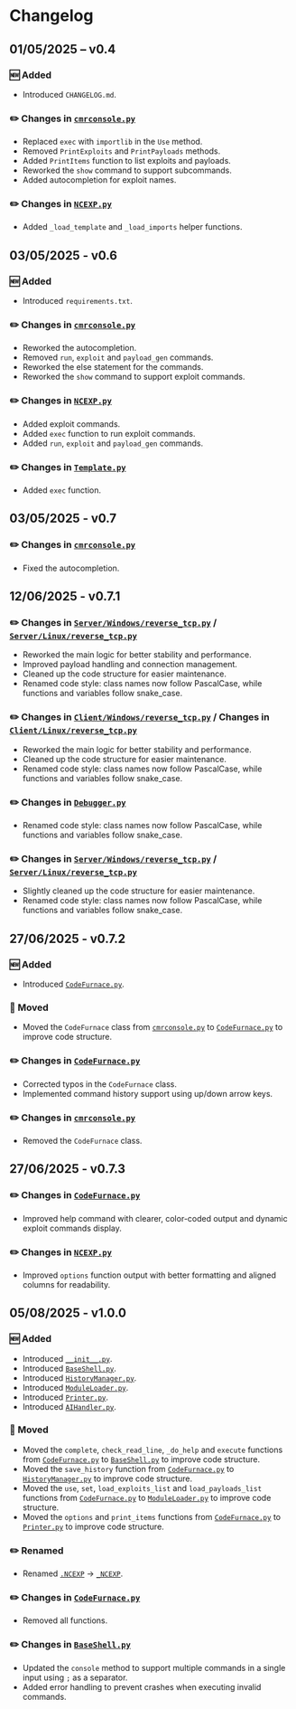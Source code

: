 # Changelog

## 01/05/2025 – v0.4

### 🆕 Added
- Introduced `CHANGELOG.md`.

### ✏️ Changes in [`cmrconsole.py`](Src/cmrconsole.py)
- Replaced `exec` with `importlib` in the `Use` method.
- Removed `PrintExploits` and `PrintPayloads` methods.
- Added `PrintItems` function to list exploits and payloads.
- Reworked the `show` command to support subcommands.
- Added autocompletion for exploit names.

### ✏️ Changes in [`NCEXP.py`](Src/Server/Exploits/NoticedCloud/NCEXP.py)
- Added `_load_template` and `_load_imports` helper functions.

## 03/05/2025 - v0.6

### 🆕 Added
- Introduced `requirements.txt`.

### ✏️ Changes in [`cmrconsole.py`](Src/cmrconsole.py)
- Reworked the autocompletion.
- Removed `run`, `exploit` and `payload_gen` commands.
- Reworked the else statement for the commands.
- Reworked the `show` command to support exploit commands.

### ✏️ Changes in [`NCEXP.py`](Src/Server/Exploits/NoticedCloud/NCEXP.py)
- Added exploit commands.
- Added `exec` function to run exploit commands.
- Added `run`, `exploit` and `payload_gen` commands.

### ✏️ Changes in [`Template.py`](Src/Lib/Template.py)
- Added `exec` function.

## 03/05/2025 - v0.7

### ✏️ Changes in [`cmrconsole.py`](Src/cmrconsole.py)
- Fixed the autocompletion.

## 12/06/2025 - v0.7.1

### ✏️ Changes in [`Server/Windows/reverse_tcp.py`](Src/Server/Payloads/Windows/NoticedCloud/reverse_tcp.py) / [`Server/Linux/reverse_tcp.py`](Src/Server/Payloads/Windows/NoticedCloud/reverse_tcp.py)
- Reworked the main logic for better stability and performance.
- Improved payload handling and connection management.
- Cleaned up the code structure for easier maintenance.
- Renamed code style: class names now follow PascalCase, while functions and variables follow snake_case.

### ✏️ Changes in [`Client/Windows/reverse_tcp.py`](Src/Client/Payloads/Windows/NoticedCloud/reverse_tcp.py) / Changes in [`Client/Linux/reverse_tcp.py`](Src/Client/Payloads/Windows/NoticedCloud/reverse_tcp.py)
- Reworked the main logic for better stability and performance.
- Cleaned up the code structure for easier maintenance.
- Renamed code style: class names now follow PascalCase, while functions and variables follow snake_case.

### ✏️ Changes in [`Debugger.py`](Src/Lib/Debugger.py)
- Renamed code style: class names now follow PascalCase, while functions and variables follow snake_case.

### ✏️ Changes in [`Server/Windows/reverse_tcp.py`](Src/Server/Payloads/Windows/NoticedCloud/reverse_tcp.py) / [`Server/Linux/reverse_tcp.py`](Src/Server/Payloads/Windows/NoticedCloud/reverse_tcp.py)
- Slightly cleaned up the code structure for easier maintenance.
- Renamed code style: class names now follow PascalCase, while functions and variables follow snake_case.

## 27/06/2025 - v0.7.2

### 🆕 Added
- Introduced [`CodeFurnace.py`](Src/Core/CodeFurnace.py).

### 🚚 Moved
- Moved the `CodeFurnace` class from [`cmrconsole.py`](Src/cmrconsole.py) to [`CodeFurnace.py`](Src/Core/CodeFurnace.py) to improve code structure.

### ✏️ Changes in [`CodeFurnace.py`](Src/Core/CodeFurnace.py)
- Corrected typos in the `CodeFurnace` class.
- Implemented command history support using up/down arrow keys.

### ✏️ Changes in [`cmrconsole.py`](Src/cmrconsole.py)
- Removed the `CodeFurnace` class.

## 27/06/2025 - v0.7.3

### ✏️ Changes in [`CodeFurnace.py`](Src/Core/CodeFurnace.py)
- Improved help command with clearer, color-coded output and dynamic exploit commands display.

### ✏️ Changes in [`NCEXP.py`](Src/Exploits/NoticedCloud/NCEXP.py)
- Improved `options` function output with better formatting and aligned columns for readability.

## 05/08/2025 - v1.0.0

### 🆕 Added
- Introduced [`__init__.py`](Src/Core/__init__.py).
- Introduced [`BaseShell.py`](Src/Core/BaseShell.py).
- Introduced [`HistoryManager.py`](Src/Core/HistoryManager.py).
- Introduced [`ModuleLoader.py`](Src/Core/ModuleLoader.py).
- Introduced [`Printer.py`](Src/Core/Printer.py).
- Introduced [`AIHandler.py`](Src/Core/AIHandler.py).

### 🚚 Moved
- Moved the `complete`, `check_read_line`, `_do_help` and `execute` functions from [`CodeFurnace.py`](Src/Core/CodeFurnace.py) to [`BaseShell.py`](Src/Core/BaseShell.py) to improve code structure.
- Moved the `save_history` function from [`CodeFurnace.py`](Src/Core/CodeFurnace.py) to [`HistoryManager.py`](Src/Core/HistoryManager.py) to improve code structure.
- Moved the `use`, `set`, `load_exploits_list` and `load_payloads_list` functions from [`CodeFurnace.py`](Src/Core/CodeFurnace.py) to [`ModuleLoader.py`](Src/Core/ModuleLoader.py) to improve code structure.
- Moved the `options` and `print_items` functions from [`CodeFurnace.py`](Src/Core/CodeFurnace.py) to [`Printer.py`](Src/Core/Printer.py) to improve code structure.

### ✏️ Renamed
- Renamed [`.NCEXP`](Src/Exploits/NoticedCloud/.NCEXP) -> [`_NCEXP`](Src/Exploits/NoticedCloud/_NCEXP).

### ✏️ Changes in [`CodeFurnace.py`](Src/Core/CodeFurnace.py)
- Removed all functions.

### ✏️ Changes in [`BaseShell.py`](Src/Core/BaseShell.py)
- Updated the `console` method to support multiple commands in a single input using `;` as a separator.
- Added error handling to prevent crashes when executing invalid commands.